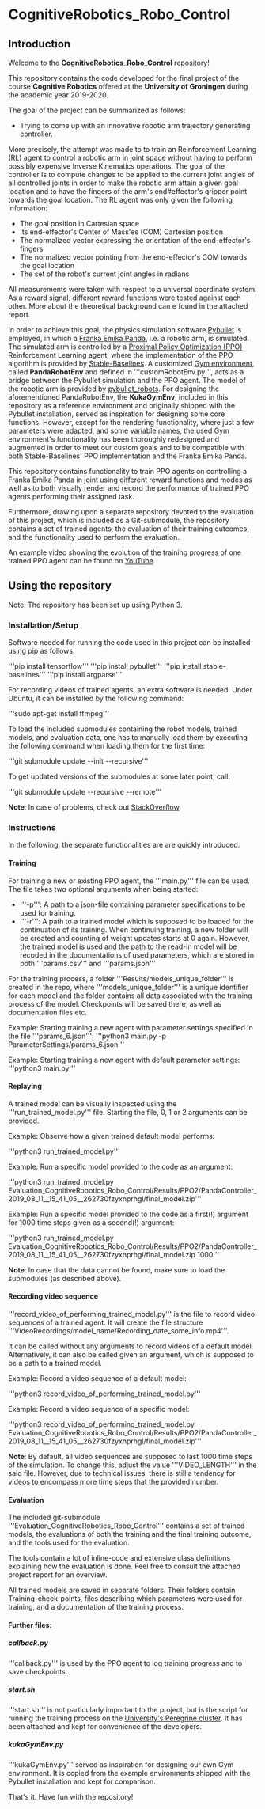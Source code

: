 # CognitiveRobotics_Robo_Control

## Introduction
Welcome to the **CognitiveRobotics_Robo_Control** repository!

This repository contains the code developed for the final project of the course **Cognitive Robotics** offered at the **University of Groningen** during the academic year 2019-2020.

The goal of the project can be summarized as follows:
<ul>
<li>Trying to come up with an innovative robotic arm trajectory generating controller.</li>
</ul>

More precisely, the attempt was made to to train an Reinforcement Learning (RL) agent to control a robotic arm in joint space without having to perform possibly expensive Inverse Kinematics operations.
The goal of the controller is to compute changes to be applied to the current joint angles of all controlled joints in order to make the robotic arm attain a given goal location and to have the fingers of the arm's end#effector's gripper point towards the goal location.
The RL agent was only given the following information:
<ul>
<li>The goal position in Cartesian space</li>
<li>Its end-effector's Center of Mass'es (COM) Cartesian position</li>
<li>The normalized vector expressing the orientation of the end-effector's fingers</li>
<li>The normalized vector pointing from the end-effector's COM towards the goal location</li>
<li>The set of the robot's current joint angles in radians</li>
</ul>
All measurements were taken with respect to a universal coordinate system.
As a reward signal, different reward functions were tested against each other.
More about the theoretical background can e found in the attached report.


In order to achieve this goal, the physics simulation software [Pybullet](https://pybullet.org/wordpress/) is employed, in which a [Franka Emika Panda](https://www.franka.de/technology), i.e. a robotic arm, is simulated.
The simulated arm is controlled by a [Proximal Policy Optimization (PPO)](https://arxiv.org/abs/1707.06347) Reinforcement Learning agent, where the implementation of the PPO algorithm is provided by [Stable-Baselines](https://stable-baselines.readthedocs.io/en/master/index.html).
A customized [Gym environment](https://gym.openai.com/), called **PandaRobotEnv** and defined in '''customRobotEnv.py''', acts as a bridge between the Pybullet simulation and the PPO agent.
The model of the robotic arm is provided by [pybullet_robots](https://github.com/erwincoumans/pybullet_robots).
For designing the aforementioned PandaRobotEnv, the **KukaGymEnv**, included in this repository as a reference environment and originally shipped with the Pybullet installation, served as inspiration for designing some core functions.
However, except for the rendering functionality, where just a few parameters were adapted, and some variable names, the used Gym environment's functionality has been thoroughly redesigned and augmented in order to meet our custom goals and to be compatible with both Stable-Baselines' PPO implementation and the Franka Emika Panda.

This repository contains functionality to train PPO agents on controlling a Franka Emika Panda in joint using different reward functions and modes as well as to both visually render and record the performance of trained PPO agents performing their assigned task.

Furthermore, drawing upon a separate repository devoted to the evaluation of this project, which is included as a Git-submodule, the repository contains a set of trained agents, the evaluation of their training outcomes, and the functionality used to perform the evaluation.

An example video showing the evolution of the training progress of one trained PPO agent can be found on [YouTube]().

## Using the repository
Note: The repository has been set up using Python 3.

### Installation/Setup
Software needed for running the code used in this project can be installed using pip as follows:

'''pip install tensorflow'''
'''pip install pybullet'''
'''pip install stable-baselines'''
'''pip install argparse'''

For recording videos of trained agents, an extra software is needed. Under Ubuntu, it can be installed by the following command:

'''sudo apt-get install ffmpeg'''

To load the included submodules containing the robot models, trained models, and evaluation data, one has to manually load them by executing the following command when loading them for the first time:

'''git submodule update --init --recursive'''

To get updated versions of the submodules at some later point, call:

'''git submodule update --recursive --remote'''

**Note**: In case of problems, check out [StackOverflow](https://stackoverflow.com/questions/1030169/easy-way-to-pull-latest-of-all-git-submodules)

### Instructions
In the following, the separate functionalities are are quickly introduced.
#### Training
For training a new or existing PPO agent, the '''main.py''' file can be used.
The file takes two optional arguments when being started:
<ul>
<li>'''-p''': A path to a json-file containing parameter specifications to be used for training.</li>
<li>'''-r''': A path to a trained model which is supposed to be loaded for the continuation of its training.
When continuing training, a new folder will be created and counting of weight updates starts at 0 again.
However, the trained model is used and the path to the read-in model will be recoded in the documentations of used parameters,
which are stored in both '''params.csv''' and '''params.json'''</li>
</ul>

For the training process, a folder '''Results/models_unique_folder''' is created in the repo, where '''models_unique_folder''' is a unique identifier for each model and
the folder contains all data associated with the training process of the model. Checkpoints will be saved there, as well as documentation files etc.

Example: Starting training a new agent with parameter settings specified in the file '''params_6.json''':
'''python3 main.py -p ParameterSettings/params_6.json'''

Example: Starting training a new agent with default parameter settings:
'''python3 main.py'''

#### Replaying
A trained model can be visually inspected using the '''run_trained_model.py''' file.
Starting the file, 0, 1 or 2 arguments can be provided.

Example: Observe how a given trained default model performs:

'''python3 run_trained_model.py'''

Example: Run a specific model provided to the code as an argument:

'''python3 run_trained_model.py Evaluation_CognitiveRobotics_Robo_Control/Results/PPO2/PandaController_2019_08_11__15_41_05__262730fzyxnprhgl/final_model.zip'''

Example: Run a specific model provided to the code as a first(!) argument for 1000 time steps given as a second(!) argument:

'''python3 run_trained_model.py Evaluation_CognitiveRobotics_Robo_Control/Results/PPO2/PandaController_2019_08_11__15_41_05__262730fzyxnprhgl/final_model.zip 1000'''

**Note**: In case that the data cannot be found, make sure to load the submodules (as described above).

#### Recording video sequence
'''record_video_of_performing_trained_model.py''' is the file to record video sequences of a trained agent.
It will create the file structure '''VideoRecordings/model_name/Recording_date_some_info.mp4'''.

It can be called without any arguments to record videos of a default model.
Alternatively, it can also be called given an argument, which is supposed to be a path to a trained model.

Example: Record a video sequence of a default model:

'''python3 record_video_of_performing_trained_model.py'''

Example: Record a video sequence of a specific model:

'''python3 record_video_of_performing_trained_model.py Evaluation_CognitiveRobotics_Robo_Control/Results/PPO2/PandaController_2019_08_11__15_41_05__262730fzyxnprhgl/final_model.zip'''

**Note**: By default, all video sequences are supposed to last 1000 time steps of the simulation.
To change this, adjust the value '''VIDEO_LENGTH''' in the said file.
However, due to technical issues, there is still a tendency for videos to encompass more time steps that the provided number.

#### Evaluation
The included git-submodule '''Evaluation_CognitiveRobotics_Robo_Control''' contains a set of trained models, the evaluations of both the training and the final training outcome,
and the tools used for the evaluation.

The tools contain a lot of inline-code and extensive class definitions explaining how the evaluation is done. Feel free to consult the attached project report for an overview.

All trained models are saved in separate folders. Their folders contain Training-check-points, files describing which parameters were used for training, and a documentation of the training process.

#### Further files:

##### callback.py
'''callback.py''' is used by the PPO agent to log training progress and to save checkpoints.

##### start.sh
'''start.sh''' is not particularly important to the project, but is the script for running the training process on the [University's Peregrine cluster](https://www.rug.nl/society-business/centre-for-information-technology/research/services/hpc/facilities/peregrine-hpc-cluster).
It has been attached and kept for convenience of the developers.

##### kukaGymEnv.py
'''kukaGymEnv.py''' served as inspiration for designing our own Gym environment. It is copied from the example environments shipped with the Pybullet installation and kept for comparison.

That's it. Have fun with the repository!